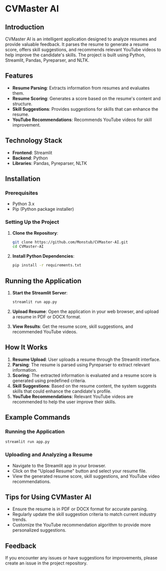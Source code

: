 # CVMaster AI

## Introduction

CVMaster AI is an intelligent application designed to analyze resumes and provide valuable feedback. It parses the resume to generate a resume score, offers skill suggestions, and recommends relevant YouTube videos to help improve the candidate's skills. The project is built using Python, Streamlit, Pandas, Pyreparser, and NLTK.

## Features

- **Resume Parsing**: Extracts information from resumes and evaluates them.
- **Resume Scoring**: Generates a score based on the resume's content and structure.
- **Skill Suggestions**: Provides suggestions for skills that can enhance the resume.
- **YouTube Recommendations**: Recommends YouTube videos for skill improvement.

## Technology Stack

- **Frontend**: Streamlit
- **Backend**: Python
- **Libraries**: Pandas, Pyreparser, NLTK

## Installation

### Prerequisites

- Python 3.x
- Pip (Python package installer)

### Setting Up the Project

1. **Clone the Repository**:
   ```sh
   git clone https://github.com/Monstub/CVMaster-AI.git
   cd CVMaster-AI
   ```

2. **Install Python Dependencies**:
   ```sh
   pip install -r requirements.txt
   ```

## Running the Application

1. **Start the Streamlit Server**:
   ```sh
   streamlit run app.py
   ```

2. **Upload Resume**: Open the application in your web browser, and upload a resume in PDF or DOCX format.

3. **View Results**: Get the resume score, skill suggestions, and recommended YouTube videos.

## How It Works

1. **Resume Upload**: User uploads a resume through the Streamlit interface.
2. **Parsing**: The resume is parsed using Pyreparser to extract relevant information.
3. **Scoring**: The extracted information is evaluated and a resume score is generated using predefined criteria.
4. **Skill Suggestions**: Based on the resume content, the system suggests skills that could enhance the candidate's profile.
5. **YouTube Recommendations**: Relevant YouTube videos are recommended to help the user improve their skills.

## Example Commands

### Running the Application

```sh
streamlit run app.py
```

### Uploading and Analyzing a Resume

- Navigate to the Streamlit app in your browser.
- Click on the "Upload Resume" button and select your resume file.
- View the generated resume score, skill suggestions, and YouTube video recommendations.

## Tips for Using CVMaster AI

- Ensure the resume is in PDF or DOCX format for accurate parsing.
- Regularly update the skill suggestion criteria to match current industry trends.
- Customize the YouTube recommendation algorithm to provide more personalized suggestions.

## Feedback

If you encounter any issues or have suggestions for improvements, please create an issue in the project repository.
